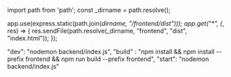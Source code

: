 import path from 'path';
const _dirname = path.resolve();


app.use(express.static(path.join(_dirname, "/frontend/dist")));
app.get("*", (_, res) => {
    res.sendFile(path.resolve(_dirname, "frontend", "dist", "index.html"));
});


"dev": "nodemon backend/index.js",
"build" : "npm install && npm install --prefix frontend && npm run build --prefix frontend",
"start": "nodemon backend/index.js"